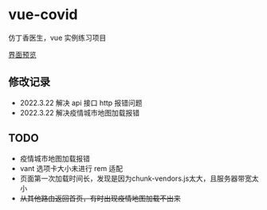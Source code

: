 # vue-covid

仿丁香医生，vue 实例练习项目

[界面预览](http://120.76.172.12/vue-covid)

## 修改记录

- 2022.3.22 解决 api 接口 http 报错问题
- 2022.3.22 解决疫情城市地图加载报错

## TODO

- 疫情城市地图加载报错
- vant 选项卡大小未进行 rem 适配
- 页面第一次加载时间长，发现是因为chunk-vendors.js太大，且服务器带宽太小
- ~~从其他路由返回首页，有时出现疫情地图加载不出来~~
